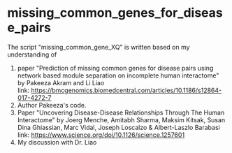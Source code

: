 # missing_common_genes_for_disease_pairs

The script "missing_common_gene_XQ" is written based on my understanding of
1. paper "Prediction of missing common genes for disease pairs using network
 based module separation on incomplete human interactome" by Pakeeza Akram and Li Liao\
link: https://bmcgenomics.biomedcentral.com/articles/10.1186/s12864-017-4272-7
2. Author Pakeeza's code.
3. Paper "Uncovering Disease-Disease Relationships Through The Human Interactome"
by Joerg Menche, Amitabh Sharma, Maksim Kitsak, Susan Dina Ghiassian,
Marc Vidal, Joseph Loscalzo & Albert-Laszlo Barabasi\
link: https://www.science.org/doi/10.1126/science.1257601
4. My discussion with Dr. Liao
